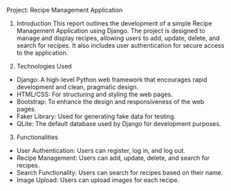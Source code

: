 Project: Recipe Management Application

1. Introduction
This report outlines the development of a simple Recipe Management Application using Django. The project is designed to manage and display recipes, allowing users to add, update, delete, and search for recipes. It also includes user authentication for secure access to the application.

2. Technologies Used
- Django: A high-level Python web framework that encourages rapid development and clean, pragmatic design.
- HTML/CSS: For structuring and styling the web pages.
- Bootstrap: To enhance the design and responsiveness of the web pages.
- Faker Library: Used for generating fake data for testing.
- QLite: The default database used by Django for development purposes.

3. Functionalities
- User Authentication: Users can register, log in, and log out.
- Recipe Management: Users can add, update, delete, and search for recipes.
- Search Functionality: Users can search for recipes based on their name.
- Image Upload: Users can upload images for each recipe.
